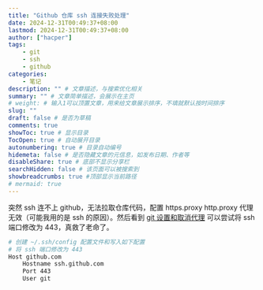 ```yaml
---
title: "Github 仓库 ssh 连接失败处理"
date: 2024-12-31T00:49:37+08:00
lastmod: 2024-12-31T00:49:37+08:00
author: ["hacper"]
tags:
    - git
    - ssh
    - github
categories:
    - 笔记
description: "" # 文章描述，与搜索优化相关
summary: "" # 文章简单描述，会展示在主页
# weight: # 输入1可以顶置文章，用来给文章展示排序，不填就默认按时间排序
slug: ""
draft: false # 是否为草稿
comments: true
showToc: true # 显示目录
TocOpen: true # 自动展开目录
autonumbering: true # 目录自动编号
hidemeta: false # 是否隐藏文章的元信息，如发布日期、作者等
disableShare: true # 底部不显示分享栏
searchHidden: false # 该页面可以被搜索到
showbreadcrumbs: true #顶部显示当前路径
# mermaid: true
---
```


突然 ssh 连不上 github，无法拉取仓库代码，配置 https.proxy http.proxy 代理无效（可能我用的是 ssh 的原因）。然后看到 [git 设置和取消代理](https://gist.github.com/laispace/666dd7b27e9116faece6) 可以尝试将 ssh 端口修改为 443，真救了老命了。


```bash
# 创建 ~/.ssh/config 配置文件和写入如下配置
# 将 ssh 端口修改为 443
Host github.com
    Hostname ssh.github.com
    Port 443
    User git

```

